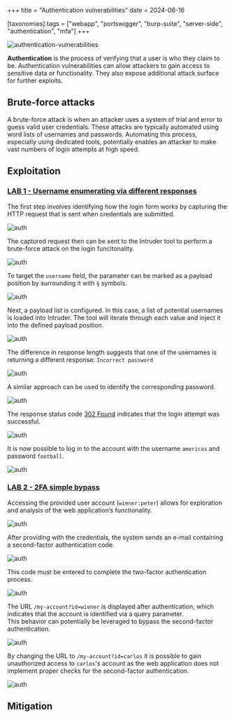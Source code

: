 +++
title = "Authentication vulnerabilities"
date = 2024-06-16

[taxonomies]
tags = ["webapp", "portswigger", "burp-suite", "server-side", "authentication",
"mfa"]
+++

![authentication-vulnerabilities](/pictures/articles/portswigger/authentication-vulnerabilities/password-reset-poisoning.svg)

**Authentication** is the process of verifying that a user is who they claim to
be. Authentication vulnerabilities can allow attackers to gain access to
sensitive data or functionality. They also expose additional attack surface for
further exploits.

<!-- more -->

## Brute-force attacks

A brute-force attack is when an attacker uses a system of trial and error to
guess valid user credentials. These attacks are typically automated using
word lists of usernames and passwords. Automating this process, especially using
dedicated tools, potentially enables an attacker to make vast numbers of login
attempts at high speed.

## Exploitation

<!-- LAB 1 {{{-->
### [LAB 1 - Username enumerating via different responses](https://portswigger.net/web-security/learning-paths/server-side-vulnerabilities-apprentice/authentication-apprentice/authentication/password-based/lab-username-enumeration-via-different-responses)

The first step involves identifying how the login form works
by capturing the HTTP request that is sent when credentials are submitted.

![auth](/pictures/articles/portswigger/authentication-vulnerabilities/lab-1-1.png)

The captured request then can be sent to the Intruder tool to perform
a brute-force attack on the login funcitonality.

![auth](/pictures/articles/portswigger/authentication-vulnerabilities/lab-1-2.png)

To target the `username` field, the parameter can be marked as a payload
position by surrounding it with `§` symbols.

![auth](/pictures/articles/portswigger/authentication-vulnerabilities/lab-1-3.png)


Next, a payload list is configured. In this case, a list of potential usernames
is loaded into Intruder. The tool will iterate through each value and inject it
into the defined payload position.

![auth](/pictures/articles/portswigger/authentication-vulnerabilities/lab-1-4.png)

The difference in response length suggests that one of the usernames is
returning a different response: `Incorrect password`

![auth](/pictures/articles/portswigger/authentication-vulnerabilities/lab-1-5.png)

A similar approach can be used to identify the corresponding password.

![auth](/pictures/articles/portswigger/authentication-vulnerabilities/lab-1-6.png)

The response status code [302 Found](https://developer.mozilla.org/en-US/docs/Web/HTTP/Reference/Status/302)
indicates that the login attempt was successful.

![auth](/pictures/articles/portswigger/authentication-vulnerabilities/lab-1-7.png)

It is now possible to log in to the account with the username `americas`
and password `football`.

![auth](/pictures/articles/portswigger/authentication-vulnerabilities/lab-1-8.png)
<!--}}}-->

<!-- LAB 2 {{{-->
### [LAB 2 - 2FA simple bypass](https://portswigger.net/web-security/learning-paths/server-side-vulnerabilities-apprentice/authentication-apprentice/authentication/multi-factor/lab-2fa-simple-bypass)

Accessing the provided user account (`wiener:peter`) allows for exploration
and analysis of the web application’s functionality.

![auth](/pictures/articles/portswigger/authentication-vulnerabilities/lab-2-1.png)

After providing with the credentials, the system sends an e-mail
containing a second-factor authentication code.

![auth](/pictures/articles/portswigger/authentication-vulnerabilities/lab-2-2.png)

This code must be entered to complete the two-factor authentication process.

![auth](/pictures/articles/portswigger/authentication-vulnerabilities/lab-2-3.png)

The URL `/my-account?id=wiener` is displayed after authentication,
which indicates that the account is identified via a query parameter.<br>
This behavior can potentially be leveraged to bypass
the second-factor authentication.

![auth](/pictures/articles/portswigger/authentication-vulnerabilities/lab-2-4.png)

By changing the URL to `/my-account?id=carlos` it is possible to gain
unauthorized access to `carlos`'s account as the web application does not
implement proper checks for the second-factor authentication.

![auth](/pictures/articles/portswigger/authentication-vulnerabilities/lab-2-5.png)
<!--}}}-->

## Mitigation
